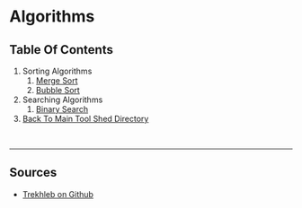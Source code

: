 # Algorithms

## Table Of Contents

1. Sorting Algorithms
    1. [Merge Sort](mergeSort/README.md)
    2. [Bubble Sort](bubbleSort/README.md)
2. Searching Algorithms
    1. [Binary Search](#Binary-Search)
3. [Back To Main Tool Shed Directory](../../README.md)

&nbsp;

--- 
## Sources

- [Trekhleb on Github](https://github.com/trekhleb/javascript-algorithms)
